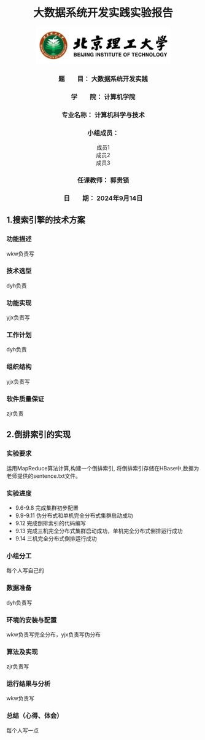 <div style="text-align: center;">
<br/>
<br/>
<br/>
<br/>

# 大数据系统开发实践实验报告


![alt text](image.png)


### 题　　目： 大数据系统开发实践  
### 学　　院： 计算机学院  
### 专业名称： 计算机科学与技术  
### 小组成员：  
成员1  
成员2  
成员3  

### 任课教师： 郭贵锁  

### 日　　期： 2024年9月14日  

</div>
<div style="page-break-after: always;"></div>

## 1.搜索引擎的技术方案
### 功能描述
wkw负责写
### 技术选型
dyh负责
### 功能实现
yjx负责写
### 工作计划
dyh负责
### 组织结构
yjx负责写
### 软件质量保证
zjr负责

## 2.倒排索引的实现
### 实验要求
运用MapReduce算法计算,构建一个倒排索引, 将倒排索引存储在HBase中,数据为老师提供的sentence.txt文件。
### 实验进度
- 9.6-9.8 完成集群初步配置<br>
- 9.9-9.11 伪分布式和单机完全分布式集群启动成功<br>
- 9.12 完成倒排索引的代码编写<br>
- 9.13 完成三机完全分布式集群启动成功，单机完全分布式倒排运行成功<br>
- 9.14 三机完全分布式倒排运行成功
### 小组分工
每个人写自己的
### 数据准备
dyh负责写
### 环境的安装与配置
wkw负责写完全分布，yjx负责写伪分布
### 算法及实现
zjr负责写
### 运行结果与分析
wkw负责写
### 总结（心得、体会）
每个人写一点